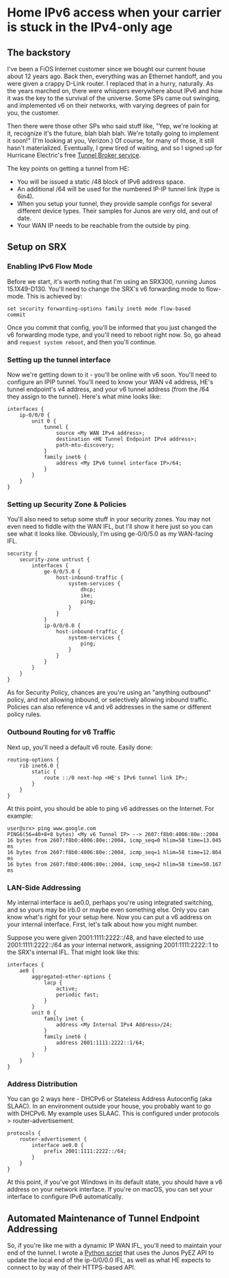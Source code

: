 # Home IPv6 access when your carrier is stuck in the IPv4-only age

## The backstory

I've been a FiOS Internet customer since we bought our current house about 12 years ago. Back then, everything was an Ethernet handoff, and you were given a crappy D-Link router. I replaced that in a hurry, naturally. As the years marched on, there were whispers everywhere about IPv6 and how it was the key to the survival of the universe. Some SPs came out swinging, and implemented v6 on their networks, with varying degrees of pain for you, the customer.

Then there were those other SPs who said stuff like, "Yep, we're looking at it, recognize it's the future, blah blah blah. We're totally going to implement it soon!" (I'm looking at you, Verizon.) Of course, for many of those, it still hasn't materialized. Eventually, I grew tired of waiting, and so I signed up for Hurricane Electric's free [Tunnel Broker service](https://www.tunnelbroker.net).

The key points on getting a tunnel from HE:

*   You will be issued a static /48 block of IPv6 address space.
*   An additional /64 will be used for the numbered IP-IP tunnel link (type is 6in4).
*   When you setup your tunnel, they provide sample configs for several different device types. Their samples for Junos are *very* old, and out of date.
*   Your WAN IP needs to be reachable from the outside by ping.

## Setup on SRX

### Enabling IPv6 Flow Mode

Before we start, it's worth noting that I'm using an SRX300, running Junos 15.1X49-D130. You'll need to change the SRX's v6 forwarding mode to flow-mode. This is achieved by:

```
set security forwarding-options family inet6 mode flow-based
commit
```

Once you commit that config, you'll be informed that you just changed the v6 forwarding mode type, and you'll need to reboot right now. So, go ahead and `request system reboot`, and then you'll continue.

### Setting up the tunnel interface

Now we're getting down to it - you'll be online with v6 soon. You'll need to configure an IPIP tunnel. You'll need to know your WAN v4 address, HE's tunnel endpoint's v4 address, and your v6 tunnel address (from the /64 they assign to the tunnel). Here's what mine looks like:

```
interfaces {
    ip-0/0/0 {
        unit 0 {
            tunnel {
                source <My WAN IPv4 address>;
                destination <HE Tunnel Endpoint IPv4 address>;
                path-mtu-discovery;
            }
            family inet6 {
                address <My IPv6 tunnel interface IP>/64;
            }
        }
    }
}
```

### Setting up Security Zone & Policies

You'll also need to setup some stuff in your security zones. You may not even need to fiddle with the WAN IFL, but I'll show it here just so you can see what it looks like. Obviously, I'm using ge-0/0/5.0 as my WAN-facing IFL.

```
security {
    security-zone untrust {
        interfaces {
            ge-0/0/5.0 {
                host-inbound-traffic {
                    system-services {
                        dhcp;
                        ike;
                        ping;
                    }
                }
            }
            ip-0/0/0.0 {
                host-inbound-traffic {
                    system-services {
                        ping;
                    }
                }
            }
        }
    }
}
```

As for Security Policy, chances are you're using an "anything outbound" policy, and not allowing inbound, or selectively allowing inbound traffic. Policies can also reference v4 and v6 addresses in the same or different policy rules.

### Outbound Routing for v6 Traffic

Next up, you'll need a default v6 route.  Easily done:

```
routing-options {
    rib inet6.0 {
        static {
            route ::/0 next-hop <HE's IPv6 tunnel link IP>;
        }
    }
}
```

At this point, you should be able to ping v6 addresses on the Internet. For example:
```
user@srx> ping www.google.com
PING6(56=40+8+8 bytes) <My v6 Tunnel IP> --> 2607:f8b0:4006:80e::2004
16 bytes from 2607:f8b0:4006:80e::2004, icmp_seq=0 hlim=58 time=13.045 ms
16 bytes from 2607:f8b0:4006:80e::2004, icmp_seq=1 hlim=58 time=12.864 ms
16 bytes from 2607:f8b0:4006:80e::2004, icmp_seq=2 hlim=58 time=50.167 ms
```

### LAN-Side Addressing

My internal interface is ae0.0, perhaps you're using integrated switching, and so yours may be irb.0 or maybe even something else. Only you can know what's right for your setup here. Now you can put a v6 address on your internal interface. First, let's talk about how you might number.

Suppose you were given 2001:1111:2222::/48, and have elected to use 2001:1111:2222::/64 as your internal network, assigning 2001:1111:2222::1 to the SRX's internal IFL. That might look like this:

```
interfaces {
    ae0 {
        aggregated-ether-options {
            lacp {
                active;
                periodic fast;
            }
        }
        unit 0 {
            family inet {
                address <My Internal IPv4 Address>/24;
            }
            family inet6 {
                address 2001:1111:2222::1/64;
            }
        }
    }
}
```

### Address Distribution

You can go 2 ways here - DHCPv6 or Stateless Address Autoconfig (aka SLAAC). In an environment outside your house, you probably want to go with DHCPv6. My example uses SLAAC. This is configured under protocols > router-advertisement.

```
protocols {
    router-advertisement {
        interface ae0.0 {
            prefix 2001:1111:2222::/64;
        }
    }
}
```

At this point, if you've got Windows in its default state, you should have a v6 address on your network interface. If you're on macOS, you can set your interface to configure IPv6 automatically.

## Automated Maintenance of Tunnel Endpoint Addressing

So, if you're like me with a dynamic IP WAN IFL, you'll need to maintain your end of the tunnel. I wrote a [Python script](https://github.com/jcostom/pyez-toys/blob/master/update-srx-ipip/update-srx-ipip.py) that uses the Junos PyEZ API to update the local end of the ip-0/0/0.0 IFL, as well as what HE expects to connect to by way of their HTTPS-based API.
